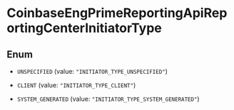 
# CoinbaseEngPrimeReportingApiReportingCenterInitiatorType

## Enum


* `UNSPECIFIED` (value: `"INITIATOR_TYPE_UNSPECIFIED"`)

* `CLIENT` (value: `"INITIATOR_TYPE_CLIENT"`)

* `SYSTEM_GENERATED` (value: `"INITIATOR_TYPE_SYSTEM_GENERATED"`)



